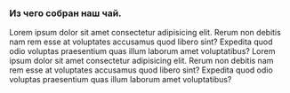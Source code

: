 ### Из чего собран наш чай.

Lorem ipsum dolor sit amet consectetur adipisicing elit. Rerum non
debitis nam rem esse at voluptates accusamus quod libero sint? Expedita
quod odio voluptas praesentium quas illum laborum amet voluptatibus?
Lorem ipsum dolor sit amet consectetur adipisicing elit. Rerum non
debitis nam rem esse at voluptates accusamus quod libero sint? Expedita
quod odio voluptas praesentium quas illum laborum amet voluptatibus?

